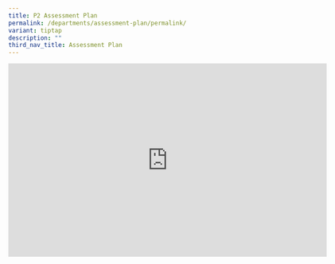 ```yaml
---
title: P2 Assessment Plan
permalink: /departments/assessment-plan/permalink/
variant: tiptap
description: ""
third_nav_title: Assessment Plan
---
```

<div class="iframe-wrapper"><iframe height="389" width="640" allowfullscreen="true" frameborder="0" src="https://docs.google.com/presentation/d/e/2PACX-1vSxoAQhrT2GlDItHn4aSmokfM-8waO_MW_KqHRekfsMzXOlQUfiQkz7t7CwkxaPuQ/embed?start=false&amp;loop=false&amp;delayms=3000"></iframe></div><p></p>
